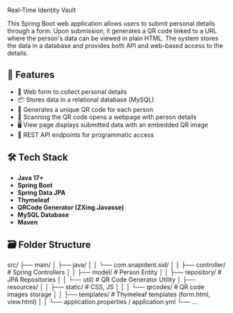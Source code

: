 Real-Time Identity Vault

This Spring Boot web application allows users to submit personal details through a form. Upon submission, it generates a QR code linked to a URL where the person's data can be viewed in plain HTML. The system stores the data in a database and provides both API and web-based access to the details.

## 📌 Features

- 📄 Web form to collect personal details
- 📦 Stores data in a relational database (MySQL)
- 🔗 Generates a unique QR code for each person
- 📱 Scanning the QR code opens a webpage with person details
- 🖥️ View page displays submitted data with an embedded QR image
- 🧾 REST API endpoints for programmatic access

## 🛠️ Tech Stack

- **Java 17+**
- **Spring Boot**
- **Spring Data JPA**
- **Thymeleaf**
- **QRCode Generator (ZXing.Javasse)**
- **MySQL Database**
- **Maven**

## 🗃️ Folder Structure

src/
├── main/
│ ├── java/
│ │ └── com.snapident.sid/
│ │ ├── controller/ # Spring Controllers
│ │ ├── model/ # Person Entity
│ │ ├── repository/ # JPA Repositories
│ │ └── util/ # QR Code Generator Utility
│ ├── resources/
│ │ ├── static/ #  CSS, JS
│ │ │ └── qrcodes/ # QR code images storage
│ │ ├── templates/ # Thymeleaf templates (form.html, view.html)
│ │ └── application.properties / application.yml
└── ...
